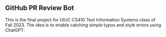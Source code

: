 ## GitHub PR Review Bot

This is the final project for UIUC CS410 Text Information Systems class of Fall 2023. The idea is to enable catching simple typos and style errors using ChatGPT.


